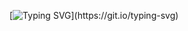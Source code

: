 [![Typing SVG](https://readme-typing-svg.herokuapp.com/?lines=Welcome+to+my+profile.;I'm+Creator+Viktor;I'm+a+Developer;and+Viktor+main+in+LoL.)](https://git.io/typing-svg)
<!---
CreatorViktor/CreatorViktor is a ✨ special ✨ repository because its `README.md` (this file) appears on your GitHub profile.
You can click the Preview link to take a look at your changes.
--->
